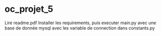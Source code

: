 # oc_projet_5
Lire readme.pdf
Installer les requirements,
puis executer main.py avec une base de donnée mysql avec les variable de connection dans constants.py
